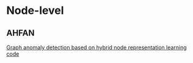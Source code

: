 # Node-level
## AHFAN
[Graph anomaly detection based on hybrid node representation learning](https://www.sciencedirect.com/science/article/pii/S0893608025000486)
[code](https://github.com/wangxianggit/AHFAN)
